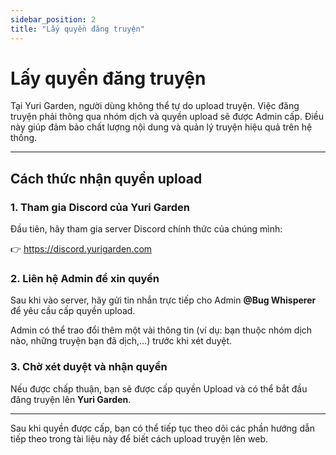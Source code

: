 ```yaml
---
sidebar_position: 2
title: "Lấy quyền đăng truyện"
---
```


# Lấy quyền đăng truyện

Tại Yuri Garden, người dùng không thể tự do upload truyện. Việc đăng truyện phải thông qua nhóm dịch và quyền upload sẽ được Admin cấp. Điều này giúp đảm bảo chất lượng nội dung và quản lý truyện hiệu quả trên hệ thống.

---

## Cách thức nhận quyền upload

### 1. Tham gia Discord của Yuri Garden
Đầu tiên, hãy tham gia server Discord chính thức của chúng mình:

👉 https://discord.yurigarden.com

### 2. Liên hệ Admin để xin quyền
Sau khi vào server, hãy gửi tin nhắn trực tiếp cho Admin **@Bug Whisperer** để yêu cầu cấp quyền upload.

Admin có thể trao đổi thêm một vài thông tin (ví dụ: bạn thuộc nhóm dịch nào, những truyện bạn đã dịch,…) trước khi xét duyệt.

### 3. Chờ xét duyệt và nhận quyền
Nếu được chấp thuận, bạn sẽ được cấp quyền Upload và có thể bắt đầu đăng truyện lên **Yuri Garden**.

---

Sau khi quyền được cấp, bạn có thể tiếp tục theo dõi các phần hướng dẫn tiếp theo trong tài liệu này để biết cách upload truyện lên web.
